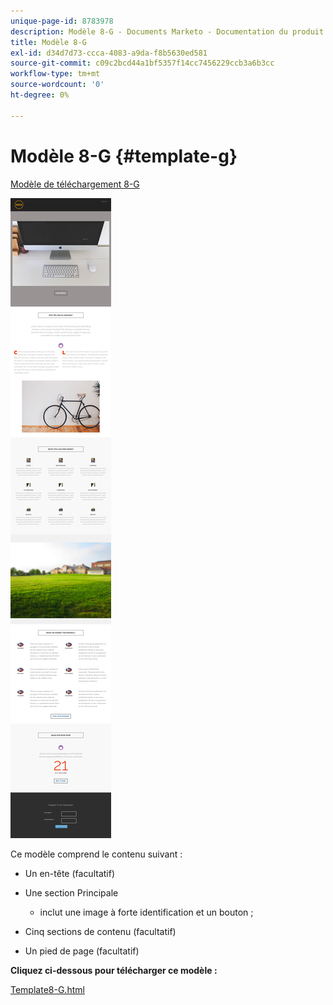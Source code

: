 ```yaml
---
unique-page-id: 8783978
description: Modèle 8-G - Documents Marketo - Documentation du produit
title: Modèle 8-G
exl-id: d34d7d73-ccca-4083-a9da-f8b5630ed581
source-git-commit: c09c2bcd44a1bf5357f14cc7456229ccb3a6b3cc
workflow-type: tm+mt
source-wordcount: '0'
ht-degree: 0%

---
```


# Modèle 8-G {#template-g}

[Modèle de téléchargement 8-G](https://docs.marketo.com/download/attachments/8783978/template-8g.html?version=1&amp;modificationdate=1482175213000&amp;api=v2)

![](assets/image2015-7-29-14-3a58-3a16.png)

Ce modèle comprend le contenu suivant :

* Un en-tête (facultatif)
* Une section Principale

   * inclut une image à forte identification et un bouton ;

* Cinq sections de contenu (facultatif)
* Un pied de page (facultatif)

**Cliquez ci-dessous pour télécharger ce modèle :**

[Template8-G.html](https://docs.marketo.com/download/attachments/8783978/template-8g.html?version=1&amp;modificationdate=1482175213000&amp;api=v2)
